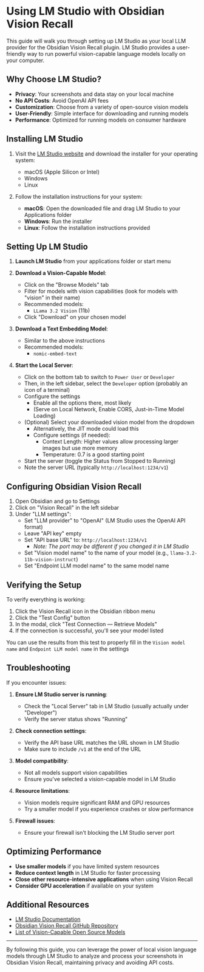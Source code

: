 # Using LM Studio with Obsidian Vision Recall

This guide will walk you through setting up LM Studio as your local LLM provider for the Obsidian Vision Recall plugin. LM Studio provides a user-friendly way to run powerful vision-capable language models locally on your computer.

## Why Choose LM Studio?

- **Privacy**: Your screenshots and data stay on your local machine
- **No API Costs**: Avoid OpenAI API fees
- **Customization**: Choose from a variety of open-source vision models
- **User-Friendly**: Simple interface for downloading and running models
- **Performance**: Optimized for running models on consumer hardware

## Installing LM Studio

1. Visit the [LM Studio website](https://lmstudio.ai/) and download the installer for your operating system:

   - macOS (Apple Silicon or Intel)
   - Windows
   - Linux

2. Follow the installation instructions for your system:
   - **macOS**: Open the downloaded file and drag LM Studio to your Applications folder
   - **Windows**: Run the installer
   - **Linux**: Follow the installation instructions provided

## Setting Up LM Studio

1. **Launch LM Studio** from your applications folder or start menu

2. **Download a Vision-Capable Model**:

   - Click on the "Browse Models" tab
   - Filter for models with vision capabilities (look for models with "vision" in their name)
   - Recommended models:
     - `LLama 3.2 Vision` (11b)
   - Click "Download" on your chosen model

3. **Download a Text Embedding Model**:

   - Similar to the above instructions
   - Recommended models:
     - `nomic-embed-text`

4. **Start the Local Server**:
   - Click on the bottom tab to switch to `Power User` or `Developer`
   - Then, in the left sidebar, select the `Developer` option (probably an icon of a terminal)
   - Configure the settings
     - Enable all the options there, most likely
     - (Serve on Local Network, Enable CORS, Just-in-Time Model Loading)
   - (Optional) Select your downloaded vision model from the dropdown
     - Alternatively, the JIT mode could load this
     - Configure settings (if needed):
       - Context Length: Higher values allow processing larger images but use more memory
       - Temperature: 0.7 is a good starting point
   - Start the server (toggle the Status from Stopped to Running)
   - Note the server URL (typically `http://localhost:1234/v1`)

## Configuring Obsidian Vision Recall

1. Open Obsidian and go to Settings
2. Click on "Vision Recall" in the left sidebar
3. Under "LLM settings":
   - Set "LLM provider" to "OpenAI" (LM Studio uses the OpenAI API format)
   - Leave "API key" empty
   - Set "API base URL" to: `http://localhost:1234/v1`
     - _Note: The port may be different if you changed it in LM Studio_
   - Set "Vision model name" to the name of your model (e.g., `llama-3.2-11b-vision-instruct`)
   - Set "Endpoint LLM model name" to the same model name

## Verifying the Setup

To verify everything is working:

1. Click the Vision Recall icon in the Obsidian ribbon menu
2. Click the "Test Config" button
3. In the modal, click "Test Connection — Retrieve Models"
4. If the connection is successful, you'll see your model listed

You can use the results from this test to properly fill in the `Vision model name` and `Endpoint LLM model name` in the settings

## Troubleshooting

If you encounter issues:

1. **Ensure LM Studio server is running**:

   - Check the "Local Server" tab in LM Studio (usually actually under "Developer")
   - Verify the server status shows "Running"

2. **Check connection settings**:

   - Verify the API base URL matches the URL shown in LM Studio
   - Make sure to include `/v1` at the end of the URL

3. **Model compatibility**:

   - Not all models support vision capabilities
   - Ensure you've selected a vision-capable model in LM Studio

4. **Resource limitations**:

   - Vision models require significant RAM and GPU resources
   - Try a smaller model if you experience crashes or slow performance

5. **Firewall issues**:
   - Ensure your firewall isn't blocking the LM Studio server port

## Optimizing Performance

- **Use smaller models** if you have limited system resources
- **Reduce context length** in LM Studio for faster processing
- **Close other resource-intensive applications** when using Vision Recall
- **Consider GPU acceleration** if available on your system

## Additional Resources

- [LM Studio Documentation](https://lmstudio.ai/docs)
- [Obsidian Vision Recall GitHub Repository](https://github.com/travisvn/obsidian-vision-recall)
- [List of Vision-Capable Open Source Models](https://huggingface.co/models?pipeline_tag=image-to-text)

---

By following this guide, you can leverage the power of local vision language models through LM Studio to analyze and process your screenshots in Obsidian Vision Recall, maintaining privacy and avoiding API costs.

